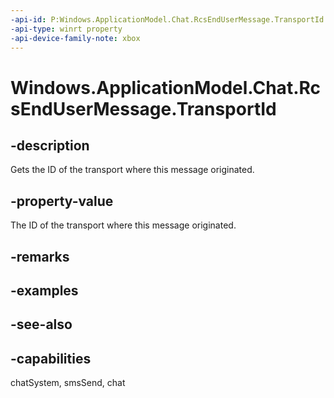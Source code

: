 ```yaml
---
-api-id: P:Windows.ApplicationModel.Chat.RcsEndUserMessage.TransportId
-api-type: winrt property
-api-device-family-note: xbox
---
```


<!-- Property syntax
public string TransportId { get; }
-->

# Windows.ApplicationModel.Chat.RcsEndUserMessage.TransportId

## -description
Gets the ID of the transport where this message originated.

## -property-value
The ID of the transport where this message originated.

## -remarks

## -examples

## -see-also

## -capabilities
chatSystem, smsSend, chat
